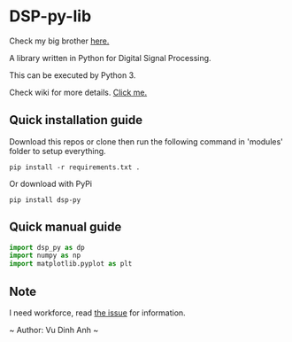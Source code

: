 # DSP-py-lib

Check my big brother [here.](https://github.com/dinhanhx/DSP-matlab-lib)

A library written in Python for Digital Signal Processing.

This can be executed by Python 3.

Check wiki for more details. [Click me.](https://github.com/dinhanhx/DSP-py-lib/wiki)

## Quick installation guide
Download this repos or clone then run the following command in 'modules' folder to setup everything.
```
pip install -r requirements.txt .
```
Or download with PyPi

```
pip install dsp-py
```
## Quick manual guide
```Python
import dsp_py as dp
import numpy as np
import matplotlib.pyplot as plt
```
## Note

I need workforce, read [the issue](https://github.com/dinhanhx/DSP-py-lib/issues/1) for information.

~ Author: Vu Dinh Anh ~
